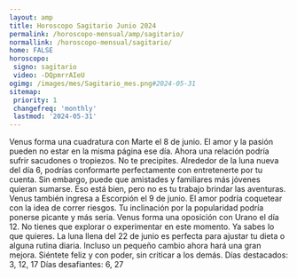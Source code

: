```yaml
---
layout: amp
title: Horoscopo Sagitario Junio 2024 
permalink: /horoscopo-mensual/amp/sagitario/
normallink: /horoscopo-mensual/sagitario/
home: FALSE
horoscopo:
 signo: sagitario
 video: -DQpmrrAIeU
ogimg: /images/mes/Sagitario_mes.png#2024-05-31
sitemap:
 priority: 1
 changefreq: 'monthly'
 lastmod: '2024-05-31'
---
```



Venus forma una cuadratura con Marte el 8 de junio. El amor y la pasión pueden no estar en la misma página ese día. Ahora una relación podría sufrir sacudones o tropiezos. No te precipites. 
Alrededor de la luna nueva del día 6, podrías conformarte perfectamente con entretenerte por tu cuenta. Sin embargo, puede que amistades y familiares más jóvenes quieran sumarse. Eso está bien, pero no es tu trabajo brindar las aventuras. 
Venus también ingresa a Escorpión el 9 de junio. El amor podría coquetear con la idea de correr riesgos. Tu inclinación por la popularidad podría ponerse picante y más seria. 
Venus forma una oposición con Urano el día 12. No tienes que explorar o experimentar en este momento. Ya sabes lo que quieres. 
La luna llena del 22 de junio es perfecta para ajustar tu dieta o alguna rutina diaria. Incluso un pequeño cambio ahora hará una gran mejora. Siéntete feliz y con poder, sin criticar a los demás. 
Días destacados: 3, 12, 17
Días desafiantes: 6, 27